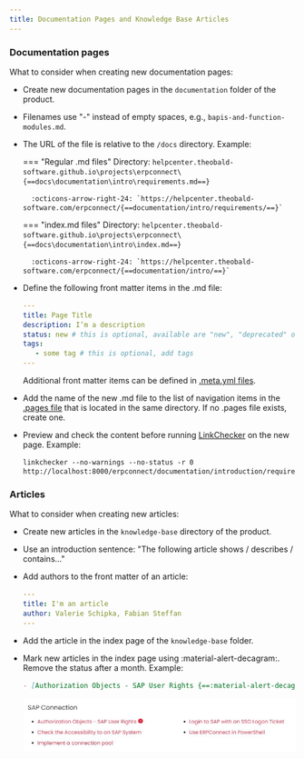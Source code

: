 ```yaml
---
title: Documentation Pages and Knowledge Base Articles
---
```


### Documentation pages

What to consider when creating new documentation pages:

- Create new documentation pages in the `documentation` folder of the product.
- Filenames use "-" instead of empty spaces, e.g., `bapis-and-function-modules.md`.
- The URL of the file is relative to the `/docs` directory. Example:<br>

	=== "Regular .md files"
		Directory: `helpcenter.theobald-software.github.io\projects\erpconnect\{==docs\documentation\intro\requirements.md==}`
		
		:octicons-arrow-right-24: `https://helpcenter.theobald-software.com/erpconnect/{==documentation/intro/requirements/==}`

	=== "index.md files"
		Directory: `helpcenter.theobald-software.github.io\projects\erpconnect\{==docs\documentation\intro\index.md==}`
		
		:octicons-arrow-right-24: `https://helpcenter.theobald-software.com/erpconnect/{==documentation/intro/==}`
		
- Define the following front matter items in the .md file:

	``` yaml
	---
	title: Page Title
	description: I’m a description
	status: new # this is optional, available are "new", "deprecated" or "beta" 
	tags: 
	   - some tag # this is optional, add tags 
	---
	```
	Additional front matter items can be defined in [.meta.yml files](files-and-folders.md#metayml-files).
	
- Add the name of the new .md file to the list of navigation items in the [.pages file](files-and-folders.md#pages-files) that is located in the same directory. 
If no .pages file exists, create one.
- Preview and check the content before running [LinkChecker](about-linkchecker.md) on the new page. Example:

	```
	linkchecker --no-warnings --no-status -r 0 http://localhost:8000/erpconnect/documentation/introduction/requirements/
	```

### Articles

What to consider when creating new articles:

- Create new articles in the `knowledge-base` directory of the product.
- Use an introduction sentence: "The following article shows / describes / contains..."
- Add authors to the front matter of an article:

	``` yaml
	--- 
	title: I'm an article
	author: Valerie Schipka, Fabian Steffan
	---
	```
	
- Add the article in the index page of the `knowledge-base` folder.
- Mark new articles in the index page using :material-alert-decagram:. Remove the status after a month. Example:

	``` markdown
	- [Authorization Objects - SAP User Rights {==:material-alert-decagram:==}](authority-objects-sap-user-rights.md) 
	```
	
	<div class="result" markdown>

	![new-article](../assets/images/editorial-guide/new-article.jpg)

	</div>	

